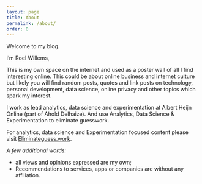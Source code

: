 ```yaml
---
layout: page
title: About
permalink: /about/
order: 0
---
```

Welcome to my blog. 

I’m Roel Willems,

This is my own space on the internet and used as a poster wall of all I find interesting online. This could be about online business and internet culture but likely you will find random posts, quotes and link posts on technology, personal development, data science, online privacy and other topics which spark my interest.

I work as lead analytics, data science and experimentation at Albert Heijn Online (part of Ahold Delhaize). And use Analytics, Data Science &amp; Experimentation to eliminate guesswork.

For analytics, data science and Experimentation focused content please visit [Eliminateguess.work](eliminateguess.work).

_A few additional words:_
- all views and opinions expressed are my own;
- Recommendations to services, apps or companies are without any affiliation.